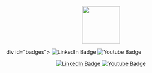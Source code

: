 <div id="header" align="center">
  <img src="https://media.giphy.com/media/ZUcx3Ddc9hlGU/giphy.gif" width="100"/>
</div>

div id="badges">
<img src="https://img.shields.io/badge/LinkedIn-blue?style=for-the-badge&logo=linkedin&logoColor=white" alt="LinkedIn Badge"/>
<img src="https://img.shields.io/badge/YouTube-red?style=for-the-badge&logo=youtube&logoColor=white" alt="Youtube Badge"/>
</div>

<div id="badges" align="center">
  <a href="your-linkedin-URL">
    <img src="https://img.shields.io/badge/LinkedIn-blue?style=for-the-badge&logo=linkedin&logoColor=white" alt="LinkedIn Badge"/>
  </a>
  <a href="your-youtube-URL">
    <img src="https://img.shields.io/badge/YouTube-red?style=for-the-badge&logo=youtube&logoColor=white" alt="Youtube Badge"/>
  </a>
</div>


